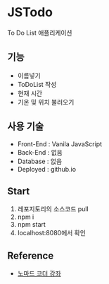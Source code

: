# JSTodo
To Do List 애플리케이션

## 기능
- 이름넣기  
- ToDoList 작성
- 현재 시간
- 기온 및 위치 불러오기

## 사용 기술
- Front-End : Vanila JavaScript
- Back-End : 없음
- Database : 없음
- Deployed : github.io

## Start
1. 레포지토리의 소스코드 pull
2. npm i
4. npm start
5. localhost:8080에서 확인

## Reference
- [노마드 코더 강좌](https://nomadcoders.co/javascript-for-beginners)
